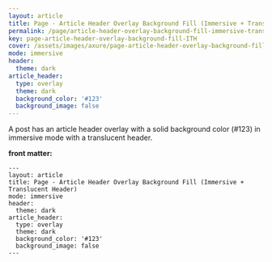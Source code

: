 ```yaml
---
layout: article
title: Page - Article Header Overlay Background Fill (Immersive + Translucent Header)
permalink: /page/article-header-overlay-background-fill-immersive-translucent-header.html
key: page-article-header-overlay-background-fill-ITH
cover: /assets/images/axure/page-article-header-overlay-background-fill-immersive-translucent-header.jpg
mode: immersive
header:
  theme: dark
article_header:
  type: overlay
  theme: dark
  background_color: '#123'
  background_image: false
---
```


A post has an article header overlay with a solid background color (#123) in immersive mode with a translucent header.

<!--more-->

<style>
  .page__header .header__brand path {
    fill: rgba(255, 255, 255, .95);
  }
</style>

**front matter:**

    ---
    layout: article
    title: Page - Article Header Overlay Background Fill (Immersive + Translucent Header)
    mode: immersive
    header:
      theme: dark
    article_header:
      type: overlay
      theme: dark
      background_color: '#123'
      background_image: false
    ---
